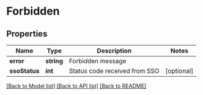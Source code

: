 # Forbidden

## Properties
Name | Type | Description | Notes
------------ | ------------- | ------------- | -------------
**error** | **string** | Forbidden message | 
**ssoStatus** | **int** | Status code received from SSO | [optional] 

[[Back to Model list]](../README.md#documentation-for-models) [[Back to API list]](../README.md#documentation-for-api-endpoints) [[Back to README]](../README.md)


